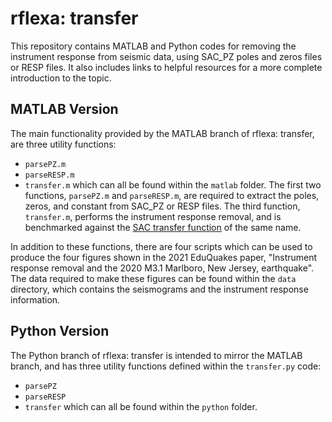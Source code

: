# rflexa: transfer

This repository contains MATLAB and Python codes for removing the instrument response from seismic data, using SAC_PZ poles and zeros files or RESP files. It also includes links to helpful resources for a more complete introduction to the topic.

## MATLAB Version
The main functionality provided by the MATLAB branch of rflexa: transfer, are three utility functions:
- `parsePZ.m`
- `parseRESP.m`
- `transfer.m`
which can all be found within the `matlab` folder. The first two functions, `parsePZ.m` and `parseRESP.m`, are required to extract the poles, zeros, and constant from SAC_PZ or RESP files. The third function, `transfer.m`, performs the instrument response removal, and is benchmarked against the [SAC transfer function](https://ds.iris.edu/files/sac-manual/commands/transfer.html) of the same name.

In addition to these functions, there are four scripts which can be used to produce the four figures shown in the 2021 EduQuakes paper, "Instrument response removal and the 2020 M3.1 Marlboro, New Jersey, earthquake". The data required to make these figures can be found within the `data` directory, which contains the seismograms and the instrument response information.

## Python Version
The Python branch of rflexa: transfer is intended to mirror the MATLAB branch, and has three utility functions defined within the `transfer.py` code:
- `parsePZ`
- `parseRESP`
- `transfer`
which can all be found within the `python` folder.